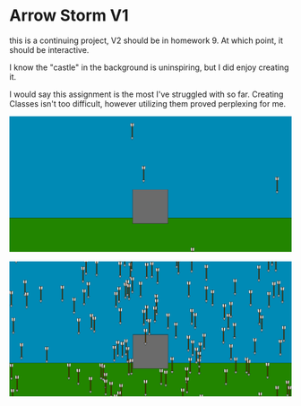 # Arrow Storm V1

this is a continuing project, V2 should be in homework 9. At which point, it should be interactive.

I know the "castle" in the background is uninspiring, but I did enjoy creating it.

I would say this assignment is the most I've struggled with so far. Creating Classes isn't too difficult, however utilizing them proved perplexing for me.

![ArrowStorm](arrowstorm.png)

![ArrowStorm2](arrowstorm2.png)
